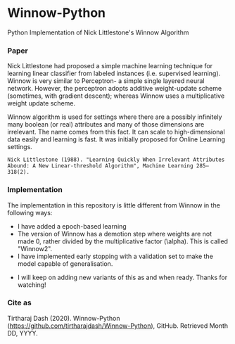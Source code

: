 # Winnow-Python

Python Implementation of Nick Littlestone's Winnow Algorithm

### Paper

Nick Littlestone had proposed a simple machine learning technique for learning linear classifier from labeled instances (i.e. supervised learning). Winnow is very similar to Perceptron- a simple single layered neural network. However, the perceptron adopts additive weight-update scheme (sometimes, with gradient descent); whereas Winnow uses a multiplicative weight update scheme. 

Winnow algorithm is used for settings where there are a possibly infinitely many boolean (or real) attributes and many of those dimensions are irrelevant. The name comes from this fact. It can scale to high-dimensional data easily and learning is fast. It was initially proposed for Online Learning settings. 

`
Nick Littlestone (1988). "Learning Quickly When Irrelevant Attributes Abound: A New Linear-threshold Algorithm", Machine Learning 285–318(2).
`

### Implementation

The implementation in this repository is little different from Winnow in the following ways:

 - I have added a epoch-based learning
 - The version of Winnow has a demotion step where weights are not made 0, rather divided by the multiplicative factor (\alpha). This is called "Winnow2".
 - I have implemented early stopping with a validation set to make the model capable of generalisation.

* I will keep on adding new variants of this as and when ready. Thanks for watching!

### Cite as

Tirtharaj Dash (2020). Winnow-Python (https://github.com/tirtharajdash/Winnow-Python), GitHub. Retrieved Month DD, YYYY.
